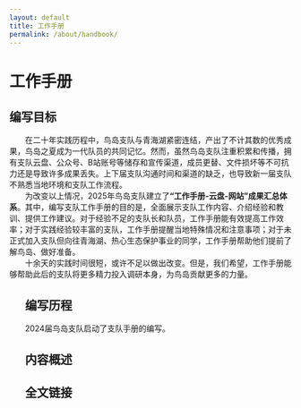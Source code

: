 ```yaml
---
layout: default
title: 工作手册
permalink: /about/handbook/
---
```


# 工作手册

## 编写目标
<div style="text-indent: 2em;">在二十年实践历程中，鸟岛支队与青海湖紧密连结，产出了不计其数的优秀成果，鸟岛之夏成为一代队员的共同记忆。然而，虽然鸟岛支队注重积累和传播，拥有支队云盘、公众号、B站账号等储存和宣传渠道，成员更替、文件损坏等不可抗力还是导致许多成果丢失。上下届支队沟通时间和渠道的缺乏，也导致新一届支队不熟悉当地环境和支队工作流程。<br/>
<div style="text-indent: 2em;">为改变以上情况，2025年鸟岛支队建立了<strong>“工作手册-云盘-网站”成果汇总体系</strong>。其中，编写支队工作手册的目的是，全面展示支队工作内容、介绍经验和教训、提供工作建议。对于经验不足的支队长和队员，工作手册能有效提高工作效率；对于实践经验较丰富的支队，工作手册提醒当地特殊情况和注意事项；对于未正式加入支队但向往青海湖、热心生态保护事业的同学，工作手册帮助他们提前了解鸟岛、做好准备。<br/>
<div style="text-indent: 2em;">十余天的实践时间很短，或许不足以做出改变。但是，我们希望，工作手册能够帮助此后的支队将更多精力投入调研本身，为鸟岛贡献更多的力量。


## 编写历程
<div style="text-indent: 2em;">2024届鸟岛支队启动了支队手册的编写。

## 内容概述

## 全文链接

